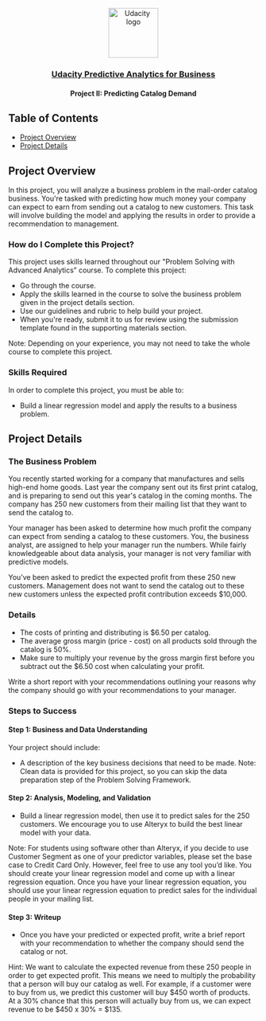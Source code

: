 <p align="center">
  <a href="https://www.udacity.com/">
    <img src='https://course_report_production.s3.amazonaws.com/rich/rich_files/rich_files/5511/s300/udacity-logo.png' alt="Udacity logo" width = 100px>
   </a>
</p>

<h3 align="center"><a href = "https://www.udacity.com/course/predictive-analytics-for-business-nanodegree--nd008t"> Udacity Predictive Analytics for Business</a></h3>
<h4 align="center">Project II: Predicting Catalog Demand</h4>


## Table of Contents
- [Project Overview](#project_overview)
- [Project Details](#detail)


## Project Overview <a name="project_overview"></a>
In this project, you will analyze a business problem in the mail-order catalog business. You're tasked with predicting how much money your company can expect to earn from sending out a catalog to new customers. This task will involve building the model and applying the results in order to provide a recommendation to management.

### How do I Complete this Project?
This project uses skills learned throughout our "Problem Solving with Advanced Analytics” course. To complete this project:
- Go through the course.
- Apply the skills learned in the course to solve the business problem given in the project details section.
- Use our guidelines and rubric to help build your project.
- When you're ready, submit it to us for review using the submission template found in the supporting materials section.

Note: Depending on your experience, you may not need to take the whole course to complete this project.

### Skills Required

In order to complete this project, you must be able to:
- Build a linear regression model and apply the results to a business problem.


## Project Details<a name="detail"></a>

### The Business Problem

You recently started working for a company that manufactures and sells high-end home goods. Last year the company sent out its first print catalog, and is preparing to send out this year's catalog in the coming months. The company has 250 new customers from their mailing list that they want to send the catalog to.

Your manager has been asked to determine how much profit the company can expect from sending a catalog to these customers. You, the business analyst, are assigned to help your manager run the numbers. While fairly knowledgeable about data analysis, your manager is not very familiar with predictive models.

You’ve been asked to predict the expected profit from these 250 new customers. Management does not want to send the catalog out to these new customers unless the expected profit contribution exceeds $10,000.

### Details
- The costs of printing and distributing is $6.50 per catalog.
- The average gross margin (price - cost) on all products sold through the catalog is 50%.
- Make sure to multiply your revenue by the gross margin first before you subtract out the $6.50 cost when calculating your profit.

Write a short report with your recommendations outlining your reasons why the company should go with your recommendations to your manager.

### Steps to Success

#### Step 1: Business and Data Understanding

Your project should include:

- A description of the key business decisions that need to be made.
Note: Clean data is provided for this project, so you can skip the data preparation step of the Problem Solving Framework.

#### Step 2: Analysis, Modeling, and Validation

- Build a linear regression model, then use it to predict sales for the 250 customers. We encourage you to use Alteryx to build the best linear model with your data.

Note: For students using software other than Alteryx, if you decide to use Customer Segment as one of your predictor variables, please set the base case to Credit Card Only.
However, feel free to use any tool you’d like. You should create your linear regression model and come up with a linear regression equation.
Once you have your linear regression equation, you should use your linear regression equation to predict sales for the individual people in your mailing list.

#### Step 3: Writeup
- Once you have your predicted or expected profit, write a brief report with your recommendation to whether the company should send the catalog or not.

Hint: We want to calculate the expected revenue from these 250 people in order to get expected profit. This means we need to multiply the probability that a person will buy our catalog as well. For example, if a customer were to buy from us, we predict this customer will buy $450 worth of products. At a 30% chance that this person will actually buy from us, we can expect revenue to be $450 x 30% = $135.


